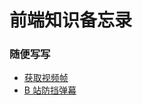 # 前端知识备忘录

### 随便写写

- [获取视频帧](https://github.com/tanggd7/js-handwriting/blob/master/src/practice/extractFrame/index.js)
- [B 站防挡弹幕](https://github.com/tanggd7/js-handwriting/blob/master/src/practice/bilibiliBulletScreen/index.html)
